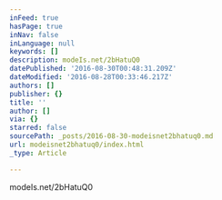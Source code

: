 ```yaml
---
inFeed: true
hasPage: true
inNav: false
inLanguage: null
keywords: []
description: modeIs.net/2bHatuQ0
datePublished: '2016-08-30T00:48:31.209Z'
dateModified: '2016-08-28T00:33:46.217Z'
authors: []
publisher: {}
title: ''
author: []
via: {}
starred: false
sourcePath: _posts/2016-08-30-modeisnet2bhatuq0.md
url: modeisnet2bhatuq0/index.html
_type: Article

---
```

modeIs.net/2bHatuQ0